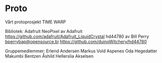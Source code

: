 # Proto
Vårt protoprosjekt TIME WARP

Bibliotek:
Adafruit NeoPixel   av Adafruit                                       https://github.com/adafruit/Adafruit_LiquidCrystal
hd44780             av Bill Perry       bperrybap@opensource.bi       https://github.com/duinoWitchery/hd44780

Gruppemedlemmer:
Erlend Andersen
Markus Vold Aspenes
Oda Hegedatter Makumbi Bentzen
Åshild Hellerslia Akselsen
